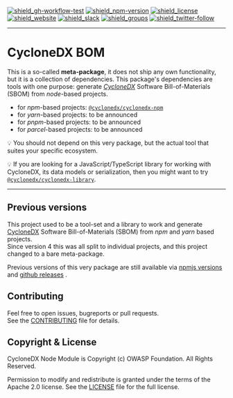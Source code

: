 [![shield_gh-workflow-test]][link_gh-workflow-test]
[![shield_npm-version]][link_npm]
[![shield_license]][license_file]  
[![shield_website]][link_website]
[![shield_slack]][link_slack]
[![shield_groups]][link_discussion]
[![shield_twitter-follow]][link_twitter]

----

# CycloneDX BOM

This is a so-called **meta-package**, it does not ship any own functionality, but it is a collection of dependencies.
This package's dependencies are tools with one purpose:
generate _[CycloneDX][link_website]_ Software Bill-of-Materials (SBOM) from _node_-based projects.

* for    _npm_-based projects: [`@cyclonedx/cyclonedx-npm`](https://www.npmjs.com/package/%40cyclonedx/cyclonedx-npm)
* for   _yarn_-based projects: to be announced <!-- https://github.com/CycloneDX/cyclonedx-node-yarn -->
* for   _pnpm_-based projects: to be announced
* for _parcel_-based projects: to be announced

💡 You should not depend on this very package, but the actual tool that suites your specific ecosystem.

💡 If you are looking for a JavaScript/TypeScript library for working with CycloneDX, its data models or serialization,
then you might want to try [`@cyclonedx/cyclonedx-library`](https://www.npmjs.com/package/%40cyclonedx/cyclonedx-library).

---

## Previous versions

This project used to be a tool-set and a library to work and generate [CycloneDX][link_website] Software Bill-of-Materials (SBOM) from _npm_ and _yarn_ based projects.  
Since version 4 this was all split to individual projects, and this project changed to a bare meta-package.

Previous versions of this very package are still available 
via [npmjs versions](https://www.npmjs.com/package/%40cyclonedx/bom?activeTab=versions) 
and [github releases](https://github.com/CycloneDX/cyclonedx-node-module/releases)
.

## Contributing

Feel free to open issues, bugreports or pull requests.  
See the [CONTRIBUTING][contributing_file] file for details.

## Copyright & License

CycloneDX Node Module is Copyright (c) OWASP Foundation. All Rights Reserved.

Permission to modify and redistribute is granted under the terms of the Apache 2.0 license.
See the [LICENSE][license_file] file for the full license.

[license_file]: https://github.com/CycloneDX/cyclonedx-node-module/blob/master/LICENSE
[contributing_file]: https://github.com/CycloneDX/cyclonedx-node-module/blob/master/CONTRIBUTING.md

[shield_gh-workflow-test]: https://img.shields.io/github/workflow/status/CycloneDX/cyclonedx-node-module/Node%20CI/master?logo=GitHub&logoColor=white "build"
[shield_npm-version]: https://img.shields.io/npm/v/@cyclonedx/bom?logo=npm&logoColor=white "npm"
[shield_docker-version]: https://img.shields.io/docker/v/cyclonedx/cyclonedx-node?logo=docker&logoColor=white&label=docker "docker"
[shield_license]: https://img.shields.io/badge/license-Apache%202.0-brightgreen.svg?logo=open%20source%20initiative&logoColor=white "license"
[shield_website]: https://img.shields.io/badge/https://-cyclonedx.org-blue.svg "homepage"
[shield_slack]: https://img.shields.io/badge/slack-join-blue?logo=Slack&logoColor=white "slack join"
[shield_groups]: https://img.shields.io/badge/discussion-groups.io-blue.svg "groups discussion"
[shield_twitter-follow]: https://img.shields.io/badge/Twitter-follow-blue?logo=Twitter&logoColor=white "twitter follow"
[link_gh-workflow-test]: https://github.com/CycloneDX/cyclonedx-node-module/actions/workflows/nodejs.yml?query=branch%3Amaster
[link_npm]: https://www.npmjs.com/package/%40cyclonedx/bom
[link_docker]: https://hub.docker.com/r/cyclonedx/cyclonedx-node
[link_website]: https://cyclonedx.org/
[link_slack]: https://cyclonedx.org/slack/invite
[link_discussion]: https://groups.io/g/CycloneDX
[link_twitter]: https://twitter.com/CycloneDX_Spec
